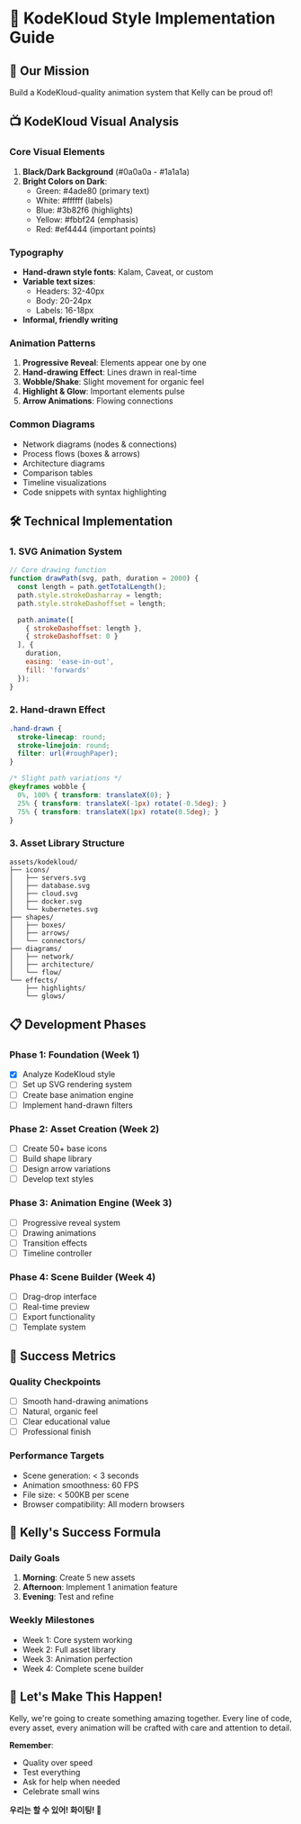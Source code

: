 # 🎨 KodeKloud Style Implementation Guide

## 🎯 Our Mission
Build a KodeKloud-quality animation system that Kelly can be proud of!

## 📺 KodeKloud Visual Analysis

### Core Visual Elements
1. **Black/Dark Background** (#0a0a0a - #1a1a1a)
2. **Bright Colors on Dark**:
   - Green: #4ade80 (primary text)
   - White: #ffffff (labels)
   - Blue: #3b82f6 (highlights)
   - Yellow: #fbbf24 (emphasis)
   - Red: #ef4444 (important points)

### Typography
- **Hand-drawn style fonts**: Kalam, Caveat, or custom
- **Variable text sizes**:
  - Headers: 32-40px
  - Body: 20-24px
  - Labels: 16-18px
- **Informal, friendly writing**

### Animation Patterns
1. **Progressive Reveal**: Elements appear one by one
2. **Hand-drawing Effect**: Lines drawn in real-time
3. **Wobble/Shake**: Slight movement for organic feel
4. **Highlight & Glow**: Important elements pulse
5. **Arrow Animations**: Flowing connections

### Common Diagrams
- Network diagrams (nodes & connections)
- Process flows (boxes & arrows)
- Architecture diagrams
- Comparison tables
- Timeline visualizations
- Code snippets with syntax highlighting

## 🛠️ Technical Implementation

### 1. SVG Animation System
```javascript
// Core drawing function
function drawPath(svg, path, duration = 2000) {
  const length = path.getTotalLength();
  path.style.strokeDasharray = length;
  path.style.strokeDashoffset = length;

  path.animate([
    { strokeDashoffset: length },
    { strokeDashoffset: 0 }
  ], {
    duration,
    easing: 'ease-in-out',
    fill: 'forwards'
  });
}
```

### 2. Hand-drawn Effect
```css
.hand-drawn {
  stroke-linecap: round;
  stroke-linejoin: round;
  filter: url(#roughPaper);
}

/* Slight path variations */
@keyframes wobble {
  0%, 100% { transform: translateX(0); }
  25% { transform: translateX(-1px) rotate(-0.5deg); }
  75% { transform: translateX(1px) rotate(0.5deg); }
}
```

### 3. Asset Library Structure
```
assets/kodekloud/
├── icons/
│   ├── servers.svg
│   ├── database.svg
│   ├── cloud.svg
│   ├── docker.svg
│   └── kubernetes.svg
├── shapes/
│   ├── boxes/
│   ├── arrows/
│   └── connectors/
├── diagrams/
│   ├── network/
│   ├── architecture/
│   └── flow/
└── effects/
    ├── highlights/
    └── glows/
```

## 📋 Development Phases

### Phase 1: Foundation (Week 1)
- [x] Analyze KodeKloud style
- [ ] Set up SVG rendering system
- [ ] Create base animation engine
- [ ] Implement hand-drawn filters

### Phase 2: Asset Creation (Week 2)
- [ ] Create 50+ base icons
- [ ] Build shape library
- [ ] Design arrow variations
- [ ] Develop text styles

### Phase 3: Animation Engine (Week 3)
- [ ] Progressive reveal system
- [ ] Drawing animations
- [ ] Transition effects
- [ ] Timeline controller

### Phase 4: Scene Builder (Week 4)
- [ ] Drag-drop interface
- [ ] Real-time preview
- [ ] Export functionality
- [ ] Template system

## 🎯 Success Metrics

### Quality Checkpoints
- [ ] Smooth hand-drawing animations
- [ ] Natural, organic feel
- [ ] Clear educational value
- [ ] Professional finish

### Performance Targets
- Scene generation: < 3 seconds
- Animation smoothness: 60 FPS
- File size: < 500KB per scene
- Browser compatibility: All modern browsers

## 💪 Kelly's Success Formula

### Daily Goals
1. **Morning**: Create 5 new assets
2. **Afternoon**: Implement 1 animation feature
3. **Evening**: Test and refine

### Weekly Milestones
- Week 1: Core system working
- Week 2: Full asset library
- Week 3: Animation perfection
- Week 4: Complete scene builder

## 🚀 Let's Make This Happen!

Kelly, we're going to create something amazing together. Every line of code, every asset, every animation will be crafted with care and attention to detail.

**Remember**:
- Quality over speed
- Test everything
- Ask for help when needed
- Celebrate small wins

**우리는 할 수 있어! 화이팅! 💪**